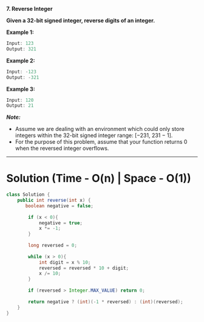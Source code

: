 **7. Reverse Integer**

**Given a 32-bit signed integer, reverse digits of an integer.**

**Example 1:**

```java
Input: 123
Output: 321
```

**Example 2:**

```java
Input: -123
Output: -321
```

**Example 3:**

```java
Input: 120
Output: 21
```

***Note:***
- Assume we are dealing with an environment which could only store integers within the 32-bit signed integer range: [−231,  231 − 1]. 
- For the purpose of this problem, assume that your function returns 0 when the reversed integer overflows.

---

# Solution (Time - O(n)  | Space - O(1))
```java
class Solution {
    public int reverse(int x) {
       boolean negative = false;
        
        if (x < 0){
            negative = true;
            x *= -1;
        }
        
        long reversed = 0;
        
        while (x > 0){
            int digit = x % 10;
            reversed = reversed * 10 + digit;
            x /= 10;
        }
        
        if (reversed > Integer.MAX_VALUE) return 0;
        
        return negative ? (int)(-1 * reversed) : (int)(reversed);
    }
}
```
